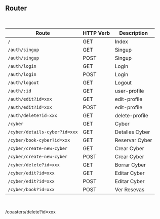 ## Router

<br>

| Route                         | HTTP Verb | Description    |
| ----------------------------- | --------- | -------------- |
| `/`                           | GET       | Index          |
| `/auth/singup`                | GET       | Singup         |
| `/auth/singup`                | POST      | Singup         |
| `/auth/login`                 | GET       | Login          |
| `/auth/login`                 | POST      | Login          |
| `/auth/logout`                | GET       | Logout         |
| `/auth/:id`                   | GET       | user-profile   |
| `/auth/edit?id=xxx`           | GET       | edit-profile   |
| `/auth/edit?id=xxx`           | POST      | edit-profile   |
| `/auth/delete?id=xxx`         | GET       | delete-profile |
| `/cyber`                      | GET       | Cyber          |
| `/cyber/details-cyber?id=xxx` | GET       | Detalles Cyber |
| `/cyber/book-cyber?id=xxx`    | GET       | Reservar Cyber |
| `/cyber/create-new-cyber`     | GET       | Crear Cyber    |
| `/cyber/create-new-cyber`     | POST      | Crear Cyber    |
| `/cyber/delete?id=xxx`        | GET       | Borrar Cyber   |
| `/cyber/edit?id=xxx`          | GET       | Editar Cyber   |
| `/cyber/edit?id=xxx`          | POST      | Editar Cyber   |
| `/cyber/book?id=xxx`          | POST      | Ver Resevas    |

<br>

/coasters/delete?id=xxx
